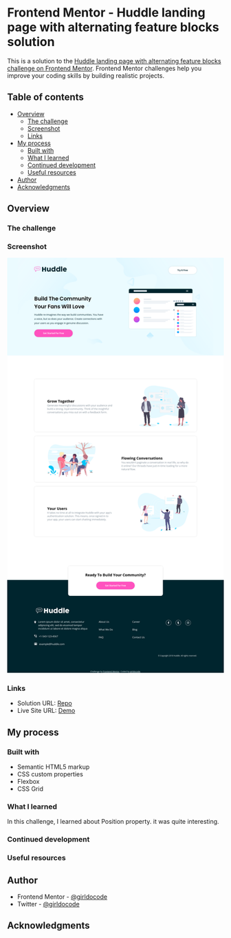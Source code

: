 # Frontend Mentor - Huddle landing page with alternating feature blocks solution

This is a solution to the [Huddle landing page with alternating feature blocks challenge on Frontend Mentor](https://www.frontendmentor.io/challenges/huddle-landing-page-with-alternating-feature-blocks-5ca5f5981e82137ec91a5100). Frontend Mentor challenges help you improve your coding skills by building realistic projects. 

## Table of contents

- [Overview](#overview)
  - [The challenge](#the-challenge)
  - [Screenshot](#screenshot)
  - [Links](#links)
- [My process](#my-process)
  - [Built with](#built-with)
  - [What I learned](#what-i-learned)
  - [Continued development](#continued-development)
  - [Useful resources](#useful-resources)
- [Author](#author)
- [Acknowledgments](#acknowledgments)


## Overview

### The challenge

### Screenshot

![](./images/Screenshot%202023-10-18%20at%2016-54-11%20Frontend%20Mentor%20Huddle%20landing%20page%20with%20alternating%20feature%20blocks.png)

### Links

- Solution URL: [Repo](https://github.com/girldocode/huddle-lp-v1-fr-mentor)
- Live Site URL: [Demo](https://huddle-lp-v1-fr-mentor.vercel.app/)

## My process

### Built with

- Semantic HTML5 markup
- CSS custom properties
- Flexbox
- CSS Grid

### What I learned

 In this challenge, I learned about Position property. it was quite interesting.

### Continued development


### Useful resources


## Author

- Frontend Mentor - [@girldocode](https://www.frontendmentor.io/profile/girldocode)
- Twitter - [@girldocode](https://www.twitter.com/girldocode)

## Acknowledgments

